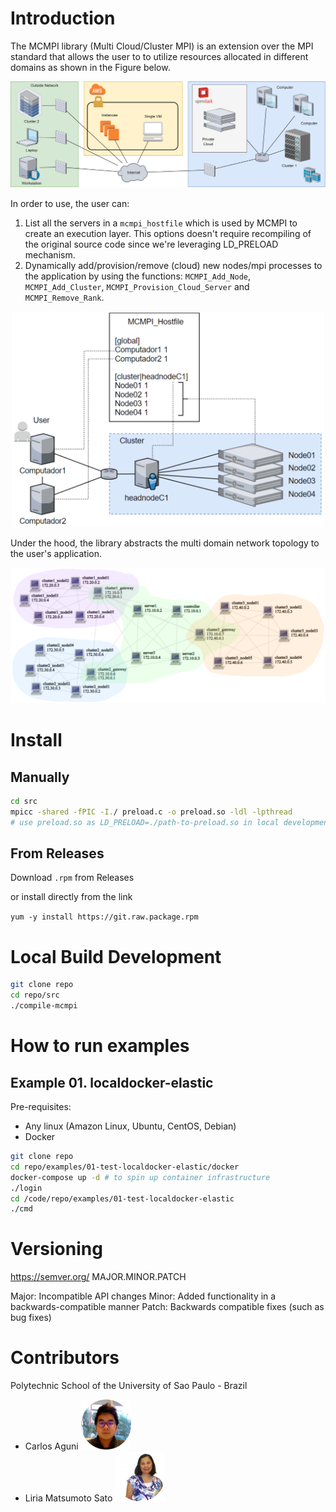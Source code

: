 
# Introduction

The MCMPI library (Multi Cloud/Cluster MPI) is an extension over the MPI standard that allows the user to to utilize resources allocated in different domains as shown in the Figure below.

![](./images/mcmpi-intro.png)

In order to use, the user can:

1. List all the servers in a `mcmpi_hostfile` which is used by MCMPI to create an execution layer. This options doesn't require recompiling of the original source code since we're leveraging LD_PRELOAD mechanism.
2. Dynamically add/provision/remove (cloud) new nodes/mpi processes to the application by using the functions: `MCMPI_Add_Node`, `MCMPI_Add_Cluster`, `MCMPI_Provision_Cloud_Server` and `MCMPI_Remove_Rank`.

<p align="center">
    <img src="./images/mcmpi-hostfile.png" width="500px">
</p>

Under the hood, the library abstracts the multi domain network topology to the user's application.

![](./images/topology-3cluster.png)

# Install

## Manually

```bash
cd src
mpicc -shared -fPIC -I./ preload.c -o preload.so -ldl -lpthread
# use preload.so as LD_PRELOAD=./path-to-preload.so in local development
```

## From Releases

Download `.rpm` from Releases

or install directly from the link

`yum -y install https://git.raw.package.rpm`

# Local Build Development

```bash
git clone repo
cd repo/src
./compile-mcmpi
```

# How to run examples

## Example 01. localdocker-elastic

Pre-requisites:
* Any linux (Amazon Linux, Ubuntu, CentOS, Debian)
* Docker

```bash
git clone repo
cd repo/examples/01-test-localdocker-elastic/docker
docker-compose up -d # to spin up container infrastructure
./login
cd /code/repo/examples/01-test-localdocker-elastic
./cmd
```

# Versioning

https://semver.org/ MAJOR.MINOR.PATCH

Major: Incompatible API changes
Minor: Added functionality in a backwards-compatible manner
Patch: Backwards compatible fixes (such as bug fixes)

# Contributors

Polytechnic School of the University of Sao Paulo - Brazil

* Carlos Aguni <img src="./images/carlos.png" width="80" height="80">
* Liria Matsumoto Sato <img src="./images/liria.png" width="80" height="80">



